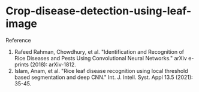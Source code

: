 # Crop-disease-detection-using-leaf-image
Reference 
1. Rafeed Rahman, Chowdhury, et al. "Identification and Recognition of Rice Diseases and Pests Using Convolutional Neural Networks." arXiv e-prints (2018): arXiv-1812.
2. Islam, Anam, et al. "Rice leaf disease recognition using local threshold based segmentation and deep CNN." Int. J. Intell. Syst. Appl 13.5 (2021): 35-45.
